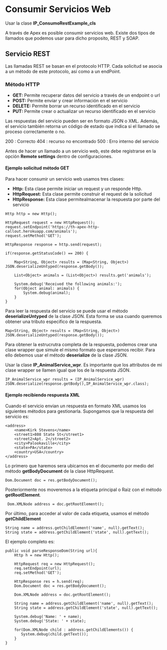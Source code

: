 # Consumir Servicios Web

Usar la clase **IP_ConsumoRestExample_cls**

A través de Apex es posible consumir servicios web. Existe dos tipos de llamados que podemos usar para dicho proposito, REST y SOAP. 

## Servicio REST

Las llamadas REST se basan en el protocolo HTTP. Cada solicitud se asocia a un método de este protocolo, así como a un endPoint.

### Método HTTP

- **GET:** Permite recuperar datos del servicio a través de un endpoint o url
- **POST:** Permite enviar y crear información en el servicio
- **DELETE:** Permite borrar un recurso identificado en el servicio
- **PUT:** Permite crear o actualizar un recurso identificado en el servicio

Las respuestas del servicio pueden ser en formato JSON o XML. Además, el servicio también retorna un código de estado que indica si el llamado se proceso correctamente
o no.

200 : Correcto
404 : recurso no encontrado
500 : Erro interno del servicio

Antes de hacer un llamado a un servicio web, este debe registrarse en la opción **Remote settings** dentro de configuraciones. 

#### Ejemplo solicitud método GET

Para hacer consumir un servicio web usamos tres clases:

- **Http:** Esta clase permite iniciar un request y un responde Http.
- **HttpRequest:** Esta clase permite construir el request de la solicitud
- **HttpResponse:** Esta clase permitealmacenar la respuesta por parte del servicio

```Apex
Http http = new Http();

HttpRequest request = new HttpRequest();
request.setEndpoint('https://th-apex-http-callout.herokuapp.com/animals');
request.setMethod('GET');

HttpResponse response = http.send(request);

if(response.getStatusCode() == 200) {

    Map<String, Object> results = (Map<String, Object>) JSON.deserializeUntyped(response.getBody());

    List<Object> animals = (List<Object>) results.get('animals');
    
    System.debug('Received the following animals:');
    for(Object animal: animals) {
        System.debug(animal);
    }
}
```
Para leer la respuesta del servicio se puede usar el método **deserializeUntyped** de la clase JSON. Esta forma se usa cuando queremos obtener una tributo especifico
de la respuesta.

```Apex
Map<String, Object> results = (Map<String, Object>) JSON.deserializeUntyped(response.getBody());
```

Para obtener la estrucrutra completa de la respuesta, podemos crear una clase wrapper que simule el mismo formato que esperamos recibir. Para ello debemos usar 
el método **deserialize** de la clase JSON.

Usar la clase **IP_AnimalService_wpr**. Es importante que los attributos de mi clase wrapper se llamen igual que los de la respuesta JSON.

```Apex
IP_AnimalService_wpr results = (IP_AnimalService_wpr) JSON.deserialize(response.getBody(),IP_AnimalService_wpr.class);
```

#### Ejemplo recibiendo respuesta XML

Cuando el servicio envian un respuesta en formato XML usamos los siguientes métodos para gestionarla. Supongamos que la respuesta del servicio es:

```Apex
<address>
    <name>Kirk Stevens</name>
    <street1>808 State St</street1>
    <street2>Apt. 2</street2>
    <city>Palookaville</city>
    <state>PA</state>
    <country>USA</country>
</address>
```

Lo primero que haremos sera ubicarnos en el documento por medio del método **getBodyDocument** de la clase HttpRequest.

```Apex
Dom.Document doc = res.getBodyDocument();
```

Posteriormente nos moveremos a la etiqueta principal o Raiz con el método **getRootElement**.

```Apex
 Dom.XMLNode address = doc.getRootElement();
```

Por último, para acceder al valor de cada etiqueta, usamos el método **getChildElement**

```Apex
String name = address.getChildElement('name', null).getText();
String state = address.getChildElement('state', null).getText();
```

El ejemplo completo es:

```Apex
public void parseResponseDom(String url){
    Http h = new Http();
    
    HttpRequest req = new HttpRequest();
    req.setEndpoint(url);
    req.setMethod('GET');
    
    HttpResponse res = h.send(req);
    Dom.Document doc = res.getBodyDocument();

    Dom.XMLNode address = doc.getRootElement();

    String name = address.getChildElement('name', null).getText();
    String state = address.getChildElement('state', null).getText();

    System.debug('Name: ' + name);
    System.debug('State: ' + state);

    for(Dom.XMLNode child : address.getChildElements()) {
       System.debug(child.getText());
    }
}
```
